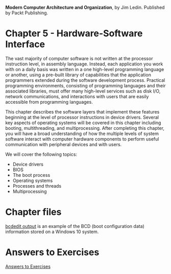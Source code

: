 __Modern Computer Architecture and Organization__, by Jim Ledin. Published by Packt Publishing.
# Chapter 5 - Hardware-Software Interface

The vast majority of computer software is not written at the processor instruction level, in assembly language. Instead, each application you work with on a daily basis was written in a one high-level programming language or another, using a pre-built library of capabilities that the application programmers extended during the software development process. Practical programming environments, consisting of programming languages and their associated libraries, must offer many high-level services such as disk I/O, network communications, and interactions with users that are easily accessible from programming languages. 

This chapter describes the software layers that implement these features beginning at the level of processor instructions in device drivers. Several key aspects of operating systems will be covered in this chapter including booting, multithreading, and multiprocessing. After completing this chapter, you will have a broad understanding of how the multiple levels of system software interact with computer hardware components to perform useful communication with peripheral devices and with users.

We will cover the following topics:
* Device drivers
* BIOS
* The boot process
* Operating systems
* Processes and threads
* Multiprocessing

# Chapter files

[bcdedit output](src/bcdedit_output.md) is an example of the BCD (boot configuration data) information stored on a Windows 10 system.

# Answers to Exercises
[Answers to Exercises](Answers%20to%20Exercises/README.md)